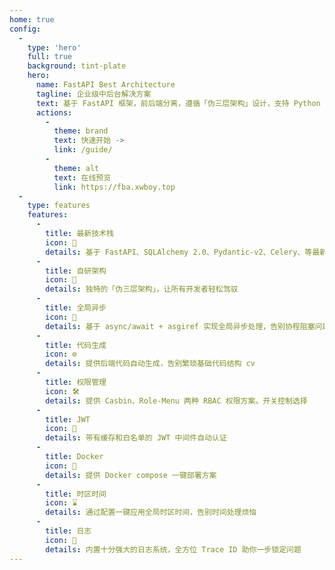 ```yaml
---
home: true
config:
  - 
    type: 'hero'
    full: true
    background: tint-plate
    hero:
      name: FastAPI Best Architecture
      tagline: 企业级中后台解决方案
      text: 基于 FastAPI 框架，前后端分离，遵循「伪三层架构」设计，支持 Python 3.10+ 版本
      actions:
        - 
          theme: brand
          text: 快速开始 ->
          link: /guide/
        -
          theme: alt
          text: 在线预览
          link: https://fba.xwboy.top
  - 
    type: features
    features:
      -
        title: 最新技术栈
        icon: 🚀
        details: 基于 FastAPI、SQLAlchemy 2.0、Pydantic-v2、Celery、等最新技术栈
      -
        title: 自研架构
        icon: 🧠
        details: 独特的「伪三层架构」，让所有开发者轻松驾驭
      -
        title: 全局异步
        icon: 🔄
        details: 基于 async/await + asgiref 实现全局异步处理，告别协程阻塞问题
      -
        title: 代码生成
        icon: ⚙️
        details: 提供后端代码自动生成，告别繁琐基础代码结构 cv
      -
        title: 权限管理
        icon: 🛠️
        details: 提供 Casbin、Role-Menu 两种 RBAC 权限方案。开关控制选择
      -
        title: JWT
        icon: 🔏
        details: 带有缓存和白名单的 JWT 中间件自动认证
      -
        title: Docker
        icon: 🐳
        details: 提供 Docker compose 一键部署方案
      -
        title: 时区时间
        icon: ⌛
        details: 通过配置一键应用全局时区时间，告别时间处理烦恼
      -
        title: 日志
        icon: 📝
        details: 内置十分强大的日志系统，全方位 Trace ID 助你一步锁定问题
---
```

